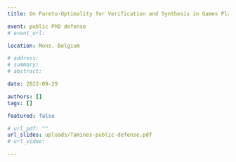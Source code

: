 ```yaml
---
title: On Pareto-Optimality for Verification and Synthesis in Games Played on Graphs (in French)

event: public PhD defense
# event_url:

location: Mons, Belgium

# address:
# summary: 
# abstract:

date: 2022-09-29

authors: []
tags: []

featured: false

# url_pdf: ""
url_slides: uploads/Tamines-public-defense.pdf
# url_video: 

---
```


